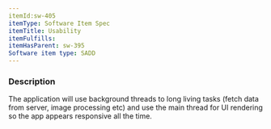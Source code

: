 ```yaml
---
itemId:sw-405
itemType: Software Item Spec
itemTitle: Usability
itemFulfills: 
itemHasParent: sw-395
Software item type: SADD
---
```

### Description
The application will use background threads to long living tasks (fetch data from server, image processing etc) and use the main thread for UI rendering so the app appears responsive all the time.